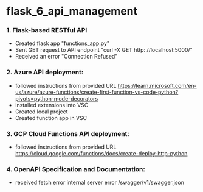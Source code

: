 # flask_6_api_management

### 1. Flask-based RESTful API
- Created flask app "functions_app.py"
- Sent GET request to API endpoint "curl -X GET http: //localhost:5000/"
- Received an error "Connection Refused"

### 2. Azure API deployment:
- followed instructions from provided URL https://learn.microsoft.com/en-us/azure/azure-functions/create-first-function-vs-code-python?pivots=python-mode-decorators
- installed extensions into VSC
- Created local project
- Created function app in VSC

### 3. GCP Cloud Functions API deployment:
- followed instructions from provided URL https://cloud.google.com/functions/docs/create-deploy-http-python

### 4. OpenAPI Specification and Documentation:
- received fetch error internal server error /swagger/v1/swagger.json
